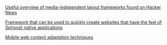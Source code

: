 [Useful overview of media-independent layout frameworks found on Hacker News](http://www.readwriteweb.com/archives/how_to_build_a_site_that_looks_great_on_every_scre.php)


[Framework that can be used to quickly create websites that have the feel of (Iphone) native applications](http://www.sencha.com/products/touch/)

[Mobile web content adaptation techniques](http://mobiforge.com/starting/story/mobile-web-content-adaptation-techniques)